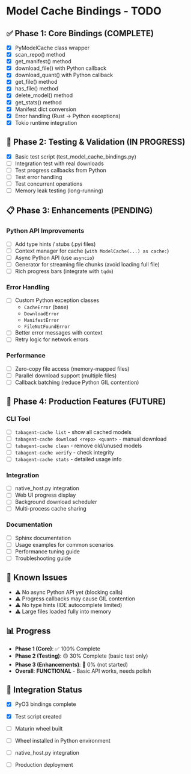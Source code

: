 # Model Cache Bindings - TODO

## ✅ Phase 1: Core Bindings (COMPLETE)

- [x] PyModelCache class wrapper
- [x] scan_repo() method
- [x] get_manifest() method
- [x] download_file() with Python callback
- [x] download_quant() with Python callback
- [x] get_file() method
- [x] has_file() method
- [x] delete_model() method
- [x] get_stats() method
- [x] Manifest dict conversion
- [x] Error handling (Rust -> Python exceptions)
- [x] Tokio runtime integration

## 🔄 Phase 2: Testing & Validation (IN PROGRESS)

- [x] Basic test script (test_model_cache_bindings.py)
- [ ] Integration test with real downloads
- [ ] Test progress callbacks from Python
- [ ] Test error handling
- [ ] Test concurrent operations
- [ ] Memory leak testing (long-running)

## 📋 Phase 3: Enhancements (PENDING)

### Python API Improvements
- [ ] Add type hints / stubs (.pyi files)
- [ ] Context manager for cache (`with ModelCache(...) as cache:`)
- [ ] Async Python API (use `asyncio`)
- [ ] Generator for streaming file chunks (avoid loading full file)
- [ ] Rich progress bars (integrate with `tqdm`)

### Error Handling
- [ ] Custom Python exception classes
  - `CacheError` (base)
  - `DownloadError`
  - `ManifestError`
  - `FileNotFoundError`
- [ ] Better error messages with context
- [ ] Retry logic for network errors

### Performance
- [ ] Zero-copy file access (memory-mapped files)
- [ ] Parallel download support (multiple files)
- [ ] Callback batching (reduce Python GIL contention)

## 🚀 Phase 4: Production Features (FUTURE)

### CLI Tool
- [ ] `tabagent-cache list` - show all cached models
- [ ] `tabagent-cache download <repo> <quant>` - manual download
- [ ] `tabagent-cache clean` - remove old/unused models
- [ ] `tabagent-cache verify` - check integrity
- [ ] `tabagent-cache stats` - detailed usage info

### Integration
- [ ] native_host.py integration
- [ ] Web UI progress display
- [ ] Background download scheduler
- [ ] Multi-process cache sharing

### Documentation
- [ ] Sphinx documentation
- [ ] Usage examples for common scenarios
- [ ] Performance tuning guide
- [ ] Troubleshooting guide

## 🐛 Known Issues

- ⚠️ No async Python API yet (blocking calls)
- ⚠️ Progress callbacks may cause GIL contention
- ⚠️ No type hints (IDE autocomplete limited)
- ⚠️ Large files loaded fully into memory

## 📊 Progress

- **Phase 1 (Core)**: ✅ 100% Complete
- **Phase 2 (Testing)**: 🟡 30% Complete (basic test only)
- **Phase 3 (Enhancements)**: 🔴 0% (not started)
- **Overall**: **FUNCTIONAL** - Basic API works, needs polish

## 🔗 Integration Status

- [x] PyO3 bindings complete
- [x] Test script created
- [ ] Maturin wheel built
- [ ] Wheel installed in Python environment
- [ ] native_host.py integration
- [ ] Production deployment

